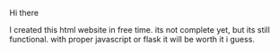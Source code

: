 Hi there

I created this html website in free time.
its not complete yet, but its still functional.
with proper javascript or flask it will be worth it i guess.
